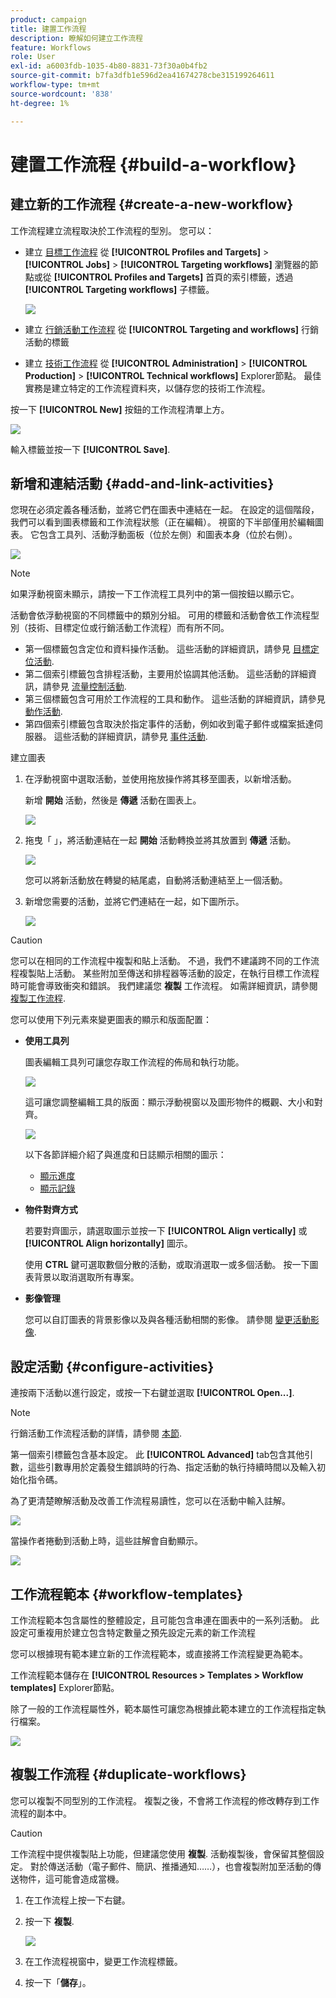 ```yaml
---
product: campaign
title: 建置工作流程
description: 瞭解如何建立工作流程
feature: Workflows
role: User
exl-id: a6003fdb-1035-4b80-8831-73f30a0b4fb2
source-git-commit: b7fa3dfb1e596d2ea41674278cbe315199264611
workflow-type: tm+mt
source-wordcount: '838'
ht-degree: 1%

---
```


# 建置工作流程 {#build-a-workflow}

## 建立新的工作流程 {#create-a-new-workflow}

工作流程建立流程取決於工作流程的型別。 您可以：

* 建立 [目標工作流程](#targeting-workflows) 從 **[!UICONTROL Profiles and Targets]** > **[!UICONTROL Jobs]** > **[!UICONTROL Targeting workflows]** 瀏覽器的節點或從 **[!UICONTROL Profiles and Targets]** 首頁的索引標籤，透過 **[!UICONTROL Targeting workflows]** 子標籤。

  ![](assets/create-targeting-wf.png)

* 建立 [行銷活動工作流程](#campaign-workflows) 從 **[!UICONTROL Targeting and workflows]** 行銷活動的標籤

* 建立 [技術工作流程](#technical-workflows) 從 **[!UICONTROL Administration]** > **[!UICONTROL Production]** > **[!UICONTROL Technical workflows]** Explorer節點。 最佳實務是建立特定的工作流程資料夾，以儲存您的技術工作流程。

按一下 **[!UICONTROL New]** 按鈕的工作流程清單上方。

![](assets/create_a_wf_icon.png)

輸入標籤並按一下 **[!UICONTROL Save]**.

## 新增和連結活動 {#add-and-link-activities}

您現在必須定義各種活動，並將它們在圖表中連結在一起。 在設定的這個階段，我們可以看到圖表標籤和工作流程狀態（正在編輯）。 視窗的下半部僅用於編輯圖表。 它包含工具列、活動浮動面板（位於左側）和圖表本身（位於右側）。

![](assets/new-workflow-2.png)

>[!NOTE]
>
>如果浮動視窗未顯示，請按一下工作流程工具列中的第一個按鈕以顯示它。

活動會依浮動視窗的不同標籤中的類別分組。 可用的標籤和活動會依工作流程型別（技術、目標定位或行銷活動工作流程）而有所不同。

* 第一個標籤包含定位和資料操作活動。 這些活動的詳細資訊，請參見 [目標定位活動](targeting-activities.md).
* 第二個索引標籤包含排程活動，主要用於協調其他活動。 這些活動的詳細資訊，請參見 [流量控制活動](flow-control-activities.md).
* 第三個標籤包含可用於工作流程的工具和動作。 這些活動的詳細資訊，請參見 [動作活動](action-activities.md).
* 第四個索引標籤包含取決於指定事件的活動，例如收到電子郵件或檔案抵達伺服器。 這些活動的詳細資訊，請參見 [事件活動](event-activities.md).

建立圖表

1. 在浮動視窗中選取活動，並使用拖放操作將其移至圖表，以新增活動。

   新增 **開始** 活動，然後是 **傳遞** 活動在圖表上。

   ![](assets/new-workflow-3.png)

1. 拖曳「 」，將活動連結在一起 **開始** 活動轉換並將其放置到 **傳遞** 活動。

   ![](assets/new-workflow-4.png)

   您可以將新活動放在轉變的結尾處，自動將活動連結至上一個活動。

1. 新增您需要的活動，並將它們連結在一起，如下圖所示。

   ![](assets/new-workflow-5.png)

>[!CAUTION]
>
>您可以在相同的工作流程中複製和貼上活動。 不過，我們不建議跨不同的工作流程複製貼上活動。 某些附加至傳送和排程器等活動的設定，在執行目標工作流程時可能會導致衝突和錯誤。 我們建議您  **複製** 工作流程。 如需詳細資訊，請參閱 [複製工作流程](#duplicate-workflows).

您可以使用下列元素來變更圖表的顯示和版面配置：

* **使用工具列**

  圖表編輯工具列可讓您存取工作流程的佈局和執行功能。

  ![](assets/wf-toolbar.png)

  這可讓您調整編輯工具的版面：顯示浮動視窗以及圖形物件的概觀、大小和對齊。

  ![](assets/s_user_segmentation_toolbar.png)

  以下各節詳細介紹了與進度和日誌顯示相關的圖示：

   * [顯示進度](monitor-workflow-execution.md#displaying-progress)
   * [顯示記錄](monitor-workflow-execution.md#displaying-logs)

* **物件對齊方式**

  若要對齊圖示，請選取圖示並按一下 **[!UICONTROL Align vertically]** 或 **[!UICONTROL Align horizontally]** 圖示。

  使用 **CTRL** 鍵可選取數個分散的活動，或取消選取一或多個活動。 按一下圖表背景以取消選取所有專案。

* **影像管理**

  您可以自訂圖表的背景影像以及與各種活動相關的影像。 請參閱 [變更活動影像](change-activity-images.md).

## 設定活動 {#configure-activities}

連按兩下活動以進行設定，或按一下右鍵並選取 **[!UICONTROL Open...]**.

>[!NOTE]
>
>行銷活動工作流程活動的詳情，請參閱 [本節](activities.md).

第一個索引標籤包含基本設定。 此 **[!UICONTROL Advanced]** tab包含其他引數，這些引數專用於定義發生錯誤時的行為、指定活動的執行持續時間以及輸入初始化指令碼。

為了更清楚瞭解活動及改善工作流程易讀性，您可以在活動中輸入註解。

![](assets/example1-comment.png)

當操作者捲動到活動上時，這些註解會自動顯示。

![](assets/example2-comment.png)


## 工作流程範本 {#workflow-templates}

工作流程範本包含屬性的整體設定，且可能包含串連在圖表中的一系列活動。 此設定可重複用於建立包含特定數量之預先設定元素的新工作流程

您可以根據現有範本建立新的工作流程範本，或直接將工作流程變更為範本。

工作流程範本儲存在 **[!UICONTROL Resources > Templates > Workflow templates]** Explorer節點。

除了一般的工作流程屬性外，範本屬性可讓您為根據此範本建立的工作流程指定執行檔案。

![](assets/wf-template-properties.png)

## 複製工作流程 {#duplicate-workflows}

您可以複製不同型別的工作流程。 複製之後，不會將工作流程的修改轉存到工作流程的副本中。

>[!CAUTION]
>
>工作流程中提供複製貼上功能，但建議您使用 **複製**. 活動複製後，會保留其整個設定。 對於傳送活動（電子郵件、簡訊、推播通知……），也會複製附加至活動的傳送物件，這可能會造成當機。

1. 在工作流程上按一下右鍵。
1. 按一下 **複製**.

   ![](assets/duplicate-workflows.png)

1. 在工作流程視窗中，變更工作流程標籤。
1. 按一下「**儲存**」。

